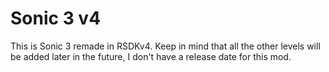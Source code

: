 # Sonic 3 v4
This is Sonic 3 remade in RSDKv4. 
Keep in mind that all the other levels will be added later in the future, I don't have a release date for this mod.
